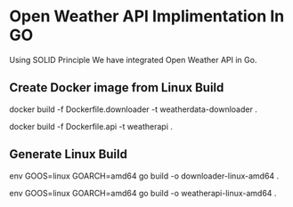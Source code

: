 # Open Weather API Implimentation In GO

Using SOLID Principle We have integrated Open Weather API in Go.

## Create Docker image from Linux Build

docker build -f Dockerfile.downloader -t weatherdata-downloader .

docker build -f Dockerfile.api -t weatherapi .

## Generate Linux Build

env GOOS=linux GOARCH=amd64 go build -o downloader-linux-amd64 .

env GOOS=linux GOARCH=amd64 go build -o weatherapi-linux-amd64 .
